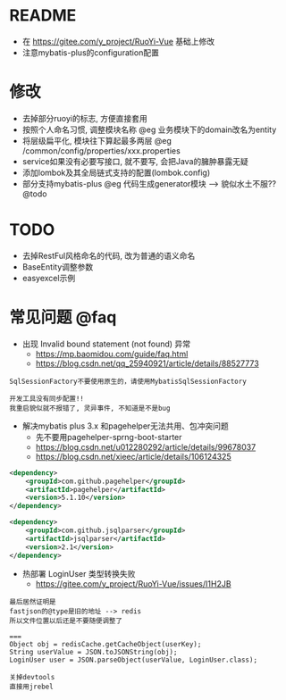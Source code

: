 # README

- 在 https://gitee.com/y_project/RuoYi-Vue 基础上修改
- 注意mybatis-plus的configuration配置

# 修改

- 去掉部分ruoyi的标志, 方便直接套用
- 按照个人命名习惯, 调整模块名称 @eg 业务模块下的domain改名为entity
- 将层级扁平化, 模块往下算起最多两层 @eg /common/config/properties/xxx.properties
- service如果没有必要写接口, 就不要写, 会把Java的臃肿暴露无疑
- 添加lombok及其全局链式支持的配置(lombok.config)
- 部分支持mybatis-plus @eg 代码生成generator模块 --> 貌似水土不服?? @todo

# TODO

- 去掉RestFul风格命名的代码, 改为普通的语义命名
- BaseEntity调整参数
- easyexcel示例

# 常见问题 @faq

- 出现 Invalid bound statement (not found) 异常
    - https://mp.baomidou.com/guide/faq.html
    - https://blog.csdn.net/qq_25940921/article/details/88527773

```
SqlSessionFactory不要使用原生的，请使用MybatisSqlSessionFactory

开发工具没有同步配置!! 
我重启貌似就不报错了, 灵异事件, 不知道是不是bug
```

- 解决mybatis plus 3.x 和pagehelper无法共用、包冲突问题
    - 先不要用pagehelper-sprng-boot-starter
    - https://blog.csdn.net/u012280292/article/details/99678037
    - https://blog.csdn.net/xieec/article/details/106124325

```xml
<dependency>
    <groupId>com.github.pagehelper</groupId>
    <artifactId>pagehelper</artifactId>
    <version>5.1.10</version>
</dependency>

<dependency>
    <groupId>com.github.jsqlparser</groupId>
    <artifactId>jsqlparser</artifactId>
    <version>2.1</version>
</dependency>
```

- 热部署 LoginUser 类型转换失败
    - https://gitee.com/y_project/RuoYi-Vue/issues/I1H2JB
    
```
最后居然证明是
fastjson的@type是旧的地址 --> redis
所以文件位置以后还是不要随便调整了

===
Object obj = redisCache.getCacheObject(userKey);
String userValue = JSON.toJSONString(obj);
LoginUser user = JSON.parseObject(userValue, LoginUser.class);

关掉devtools
直接用jrebel
```        

